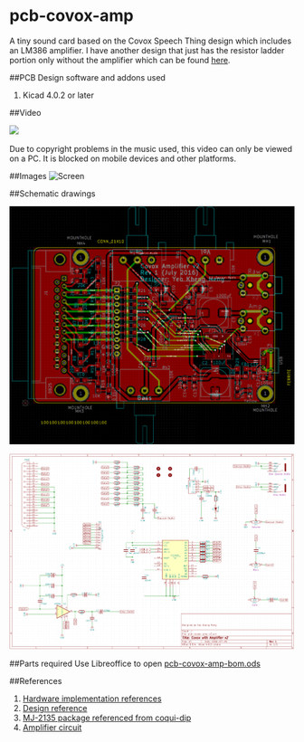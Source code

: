 # pcb-covox-amp
A tiny sound card based on the Covox Speech Thing design which includes an LM386 amplifier. I have another design that just has the resistor ladder portion only without the amplifier which can be found [here](https://github.com/yeokm1/pcb-covox).

##PCB Design software and addons used

1. Kicad 4.0.2 or later

##Video

[![](http://img.youtube.com/vi/iOxOxpSg3WE/0.jpg)](https://www.youtube.com/watch?v=iOxOxpSg3WE)

Due to copyright problems in the music used, this video can only be viewed on a PC. It is blocked on mobile devices and other platforms.

##Images
![Screen](images/all.jpg)

##Schematic drawings

![Screen](images/board.png)

![Screen](images/schematic.png)

##Parts required
Use Libreoffice to open [pcb-covox-amp-bom.ods](pcb-covox-amp-bom.ods)

##References
1. [Hardware implementation references](https://blog.frantovo.cz/c/307/DAC%20%28zvukov%C3%A1%20karta%29%20pro%20LPT%20port%20a.k.a.%20Covox)
2. [Design reference](http://kb.gr8bit.ru/KB0010/GR8BIT-KB0010-Adding-multimedia-capability-covox-device.html)
3. [MJ-2135 package referenced from coqui-dip](https://github.com/open-eie/coqui-dip)
4. [Amplifier circuit](http://www.circuitbasics.com/build-a-great-sounding-audio-amplifier-with-bass-boost-from-the-lm386/)
